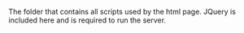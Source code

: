 The folder that contains all scripts used by the html page.
JQuery is included here and is required to run the server.
